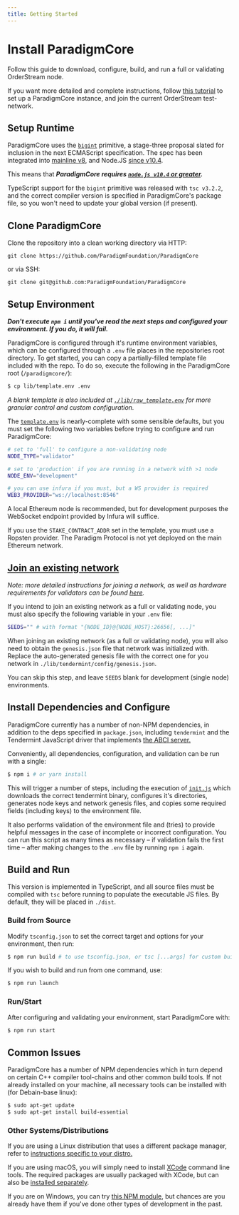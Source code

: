 ```yaml
---
title: Getting Started
---
```

# Install ParadigmCore

Follow this guide to download, configure, build, and run a full or validating OrderStream node.

If you want more detailed and complete instructions, follow [this tutorial](./tutorial.html) to set up a ParadigmCore instance, and join the current OrderStream test-network. 

## Setup Runtime

ParadigmCore uses the [`bigint`](https://github.com/tc39/proposal-bigint) primitive, a stage-three proposal slated for inclusion in the next ECMAScript specification. The spec has been integrated into [mainline v8](https://v8.dev/blog/bigint), and Node.JS [since v10.4](https://github.com/nodejs/node/blob/master/doc/changelogs/CHANGELOG_V10.md#2018-06-06-version-1040-current-mylesborins).

This means that ___ParadigmCore requires [`node.js v10.4` or greater](https://github.com/nodejs/node/releases).___ 

TypeScript support for the `bigint` primitive was released with `tsc v3.2.2`, and the correct compiler version is specified in ParadigmCore's package file, so you won't need to update your global version (if present).

## Clone ParadigmCore

Clone the repository into a clean working directory via HTTP:

`git clone https://github.com/ParadigmFoundation/ParadigmCore`

or via SSH:

`git clone git@github.com:ParadigmFoundation/ParadigmCore`

## Setup Environment

___Don't execute `npm i` until you've read the next steps and configured your environment. If you do, it will fail.___

ParadigmCore is configured through it's runtime environment variables, which can be configured through a `.env` file places in the repositories root directory. To get started, you can copy a partially-filled template file included with the repo. To do so, execute the following in the ParadigmCore root (`/paradigmcore/`):
```bash
$ cp lib/template.env .env
```
_A blank template is also included at [`./lib/raw_template.env`](./lib/raw_template.env) for more granular control and custom configuration._

The [`template.env`](./lib/template.env) is nearly-complete with some sensible defaults, but you must set the following two variables before trying to configure and run ParadigmCore:
```bash
# set to 'full' to configure a non-validating node
NODE_TYPE="validator"

# set to 'production' if you are running in a network with >1 node
NODE_ENV="development" 

# you can use infura if you must, but a WS provider is required
WEB3_PROVIDER="ws://localhost:8546"
```
A local Ethereum node is recommended, but for development purposes the WebSocket endpoint provided by Infura will suffice.

If you use the `STAKE_CONTRACT_ADDR` set in the template, you must use a Ropsten provider. The Paradigm Protocol is not yet deployed on the main Ethereum network.

## [Join an existing network](/paradigmcore/tutorial)
_Note: more detailed instructions for joining a network, as well as hardware requirements for validators can be found [here](/paradigmcore/tutorial.md)._

If you intend to join an existing network as a full or validating node, you must also specify the following variable in your `.env` file:
```bash
SEEDS="" # with format "{NODE_ID}@{NODE_HOST}:26656[, ...]"
```

When joining an existing network (as a full or validating node), you will also need to obtain the `genesis.json` file that network was initialized with. Replace the auto-generated genesis file with the correct one for you network in `./lib/tendermint/config/genesis.json`.

You can skip this step, and leave `SEEDS` blank for development (single node) environments.

## Install Dependencies and Configure
ParadigmCore currently has a number of non-NPM dependencies, in addition to the deps specified in `package.json`, including `tendermint` and the Tendermint JavaScript driver that implements [the ABCI server.](https://tendermint.com/docs/spec/abci/client-server.html)

Conveniently, all dependencies, configuration, and validation can be run with a single:
``` bash
$ npm i # or yarn install
```

This will trigger a number of steps, including the execution of [`init.js`](./init.js) which downloads the correct tendermint binary, configures it's directories, generates node keys and network genesis files, and copies some required fields (including keys) to the environment file.

It also performs validation of the environment file and (tries) to provide helpful messages in the case of incomplete or incorrect configuration. You can run this script as many times as necessary – if validation fails the first time – after making changes to the `.env` file by running `npm i` again.

## Build and Run
This version is implemented in TypeScript, and all source files must be compiled with `tsc` before running to populate the executable JS files. By default, they will be placed in `./dist`. 

### Build from Source
Modify `tsconfig.json` to set the correct target and options for your environment, then run:
```bash
$ npm run build # to use tsconfig.json, or tsc [...args] for custom build
```
If you wish to build and run from one command, use:
```bash
$ npm run launch
```

### Run/Start
After configuring and validating your environment, start ParadigmCore with: 
```bash
$ npm run start
```

## Common Issues
ParadigmCore has a number of NPM dependencies which in turn depend on certain C++ compiler tool-chains and other common build tools. If not already installed on your machine, all necessary tools can be installed with (for Debain-base linux):

```bash
$ sudo apt-get update
$ sudo apt-get install build-essential
```
### Other Systems/Distributions
If you are using a Linux distribution that uses a different package manager, refer to [instructions specific to your distro.](https://www.garron.me/en/go2linux/gnu-gcc-development-tools-linux-fedora-arch-debian.html)

If you are using macOS, you will simply need to install [XCode](https://developer.apple.com/xcode/) command line tools. The required packages are usually packaged with XCode, but can also be [installed separately](http://osxdaily.com/2014/02/12/install-command-line-tools-mac-os-x/).

If you are on Windows, you can try [this NPM module](https://www.npmjs.com/package/windows-build-tools), but chances are you  already have them if you've done other types of development in the past.
